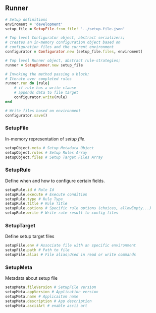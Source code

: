 

## Runner

```rb
# Setup definitions
enviroment = 'development'
setup_file = SetupFile.from_file! '../setup-file.json'

# Top level Configurator object, abstract serializers;
# creates an in-memory configuration object based on  
# configuration files and the current environment
configurator = Configurator.new (setup_file.files, enviroment)

# Top level Runner object, abstract rule-strategies;
runner = SetupRunner.new setup_file

# Invoking the method passing a block;
# Iterate over completed rules
runner.run do |rule|
    # if rule has a write clause
    # appends data to file target
    configurator.write(rule)
end

# Write files based on environment
configurator.save()


```

### SetupFile
In-memory representation of _setup file_.
```rb
setupObject.meta # Setup Metadata Object
setupObject.rules # Setup Rules Array
setupObject.files # Setup Target Files Array
```

### SetupRule
Define when and how to configure certain fields.
```rb
setupRule.id # Rule Id
setupRule.execute # Execute condition
setupRule.type # Rule Type 
setupRule.title # Rule Title
setupRule.options # Specific rule options (choices, allowEmpty...)
setupRule.write # Write rule result to config files
```

### SetupTarget
Define setup target files
```rb
setupFile.env # Associate file with an specific environment
setupFile.path # Path to file
setupFile.alias # File alias;Used in read or write commands
```

### SetupMeta
Metadata about setup file
```rb
setupMeta.fileVersion # SetupFile version
setupMeta.appVersion # Application version
setupMeta.name # Applicaiton name
setupMeta.description # App description
setupMeta.asciiArt # enable ascii art
```
